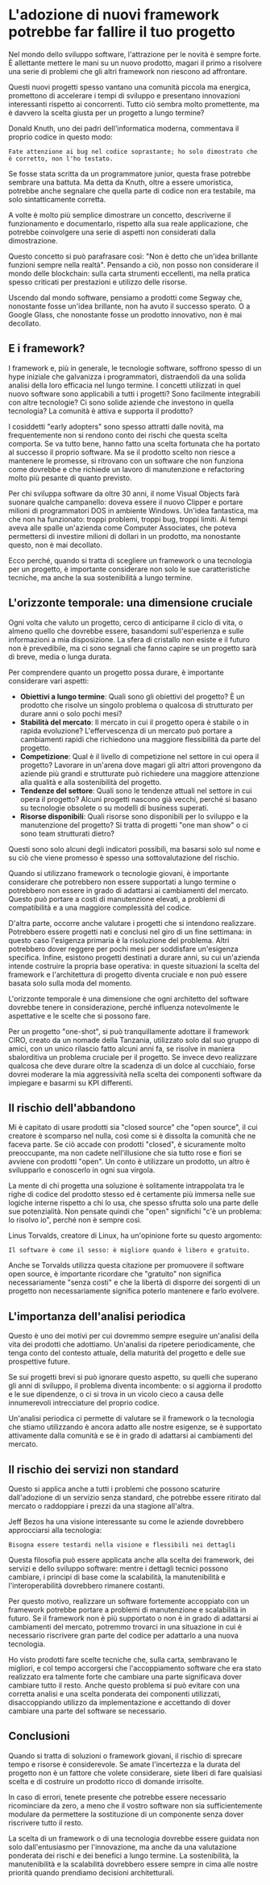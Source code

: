 # L'adozione di nuovi framework potrebbe far fallire il tuo progetto

Nel mondo dello sviluppo software, l'attrazione per le novità è sempre forte. È allettante mettere le mani su un nuovo prodotto, magari il primo a risolvere una serie di problemi che gli altri framework non riescono ad affrontare.

Questi nuovi progetti spesso vantano una comunità piccola ma energica, promettono di accelerare i tempi di sviluppo e presentano innovazioni interessanti rispetto ai concorrenti. Tutto ciò sembra molto promettente, ma è davvero la scelta giusta per un progetto a lungo termine?

Donald Knuth, uno dei padri dell'informatica moderna, commentava il proprio codice in questo modo:

```text
Fate attenzione ai bug nel codice soprastante; ho solo dimostrato che è corretto, non l'ho testato.
```

Se fosse stata scritta da un programmatore junior, questa frase potrebbe sembrare una battuta. Ma detta da Knuth, oltre a essere umoristica, potrebbe anche segnalare che quella parte di codice non era testabile, ma solo sintatticamente corretta.

A volte è molto più semplice dimostrare un concetto, descriverne il funzionamento e documentarlo, rispetto alla sua reale applicazione, che potrebbe coinvolgere una serie di aspetti non considerati dalla dimostrazione.

Questo concetto si può parafrasare così: "Non è detto che un'idea brillante funzioni sempre nella realtà". Pensando a ciò, non posso non considerare il mondo delle blockchain: sulla carta strumenti eccellenti, ma nella pratica spesso criticati per prestazioni e utilizzo delle risorse.

Uscendo dal mondo software, pensiamo a prodotti come Segway che, nonostante fosse un'idea brillante, non ha avuto il successo sperato. O a Google Glass, che nonostante fosse un prodotto innovativo, non è mai decollato.

## E i framework?

I framework e, più in generale, le tecnologie software, soffrono spesso di un hype iniziale che galvanizza i programmatori, distraendoli da una solida analisi della loro efficacia nel lungo termine. I concetti utilizzati in quel nuovo software sono applicabili a tutti i progetti? Sono facilmente integrabili con altre tecnologie? Ci sono solide aziende che investono in quella tecnologia? La comunità è attiva e supporta il prodotto?

I cosiddetti "early adopters" sono spesso attratti dalle novità, ma frequentemente non si rendono conto dei rischi che questa scelta comporta. Se va tutto bene, hanno fatto una scelta fortunata che ha portato al successo il proprio software. Ma se il prodotto scelto non riesce a mantenere le promesse, si ritrovano con un software che non funziona come dovrebbe e che richiede un lavoro di manutenzione e refactoring molto più pesante di quanto previsto.

Per chi sviluppa software da oltre 30 anni, il nome Visual Objects farà suonare qualche campanello: doveva essere il nuovo Clipper e portare milioni di programmatori DOS in ambiente Windows. Un'idea fantastica, ma che non ha funzionato: troppi problemi, troppi bug, troppi limiti. Ai tempi aveva alle spalle un'azienda come Computer Associates, che poteva permettersi di investire milioni di dollari in un prodotto, ma nonostante questo, non è mai decollato.

Ecco perché, quando si tratta di scegliere un framework o una tecnologia per un progetto, è importante considerare non solo le sue caratteristiche tecniche, ma anche la sua sostenibilità a lungo termine.

## L'orizzonte temporale: una dimensione cruciale

Ogni volta che valuto un progetto, cerco di anticiparne il ciclo di vita, o almeno quello che dovrebbe essere, basandomi sull'esperienza e sulle informazioni a mia disposizione. La sfera di cristallo non esiste e il futuro non è prevedibile, ma ci sono segnali che fanno capire se un progetto sarà di breve, media o lunga durata.

Per comprendere quanto un progetto possa durare, è importante considerare vari aspetti:

- **Obiettivi a lungo termine**: Quali sono gli obiettivi del progetto? È un prodotto che risolve un singolo problema o qualcosa di strutturato per durare anni o solo pochi mesi?
- **Stabilità del mercato**: Il mercato in cui il progetto opera è stabile o in rapida evoluzione? L'effervescenza di un mercato può portare a cambiamenti rapidi che richiedono una maggiore flessibilità da parte del progetto.
- **Competizione**: Qual è il livello di competizione nel settore in cui opera il progetto? Lavorare in un'arena dove magari gli altri attori provengono da aziende più grandi e strutturate può richiedere una maggiore attenzione alla qualità e alla sostenibilità del progetto.
- **Tendenze del settore**: Quali sono le tendenze attuali nel settore in cui opera il progetto? Alcuni progetti nascono già vecchi, perché si basano su tecnologie obsolete o su modelli di business superati.
- **Risorse disponibili**: Quali risorse sono disponibili per lo sviluppo e la manutenzione del progetto? Si tratta di progetti "one man show" o ci sono team strutturati dietro?

Questi sono solo alcuni degli indicatori possibili, ma basarsi solo sul nome e su ciò che viene promesso è spesso una sottovalutazione del rischio.

Quando si utilizzano framework o tecnologie giovani, è importante considerare che potrebbero non essere supportati a lungo termine o potrebbero non essere in grado di adattarsi ai cambiamenti del mercato. Questo può portare a costi di manutenzione elevati, a problemi di compatibilità e a una maggiore complessità del codice.

D'altra parte, occorre anche valutare i progetti che si intendono realizzare. Potrebbero essere progetti nati e conclusi nel giro di un fine settimana: in questo caso l'esigenza primaria è la risoluzione del problema. Altri potrebbero dover reggere per pochi mesi per soddisfare un'esigenza specifica. Infine, esistono progetti destinati a durare anni, su cui un'azienda intende costruire la propria base operativa: in queste situazioni la scelta del framework e l'architettura di progetto diventa cruciale e non può essere basata solo sulla moda del momento.

L'orizzonte temporale è una dimensione che ogni architetto del software dovrebbe tenere in considerazione, perché influenza notevolmente le aspettative e le scelte che si possono fare.

Per un progetto "one-shot", si può tranquillamente adottare il framework CIRO, creato da un nomade della Tanzania, utilizzato solo dal suo gruppo di amici, con un unico rilascio fatto alcuni anni fa, se risolve in maniera sbalorditiva un problema cruciale per il progetto. Se invece devo realizzare qualcosa che deve durare oltre la scadenza di un dolce al cucchiaio, forse dovrei moderare la mia aggressività nella scelta dei componenti software da impiegare e basarmi su KPI differenti.

## Il rischio dell'abbandono

Mi è capitato di usare prodotti sia "closed source" che "open source", il cui creatore è scomparso nel nulla, così come si è dissolta la comunità che ne faceva parte. Se ciò accade con prodotti "closed", è sicuramente molto preoccupante, ma non cadete nell'illusione che sia tutto rose e fiori se avviene con prodotti "open". Un conto è utilizzare un prodotto, un altro è svilupparlo e conoscerlo in ogni sua virgola.

La mente di chi progetta una soluzione è solitamente intrappolata tra le righe di codice del prodotto stesso ed è certamente più immersa nelle sue logiche interne rispetto a chi lo usa, che spesso sfrutta solo una parte delle sue potenzialità. Non pensate quindi che "open" significhi "c'è un problema: lo risolvo io", perché non è sempre così.

Linus Torvalds, creatore di Linux, ha un'opinione forte su questo argomento:

```text
Il software è come il sesso: è migliore quando è libero e gratuito.
```

Anche se Torvalds utilizza questa citazione per promuovere il software open source, è importante ricordare che "gratuito" non significa necessariamente "senza costi" e che la libertà di disporre dei sorgenti di un progetto non necessariamente significa poterlo mantenere e farlo evolvere.

## L'importanza dell'analisi periodica

Questo è uno dei motivi per cui dovremmo sempre eseguire un'analisi della vita dei prodotti che adottiamo. Un'analisi da ripetere periodicamente, che tenga conto del contesto attuale, della maturità del progetto e delle sue prospettive future.

Se sui progetti brevi si può ignorare questo aspetto, su quelli che superano gli anni di sviluppo, il problema diventa incombente: o si aggiorna il prodotto e le sue dipendenze, o ci si trova in un vicolo cieco a causa delle innumerevoli intrecciature del proprio codice.

Un'analisi periodica ci permette di valutare se il framework o la tecnologia che stiamo utilizzando è ancora adatto alle nostre esigenze, se è supportato attivamente dalla comunità e se è in grado di adattarsi ai cambiamenti del mercato.

## Il rischio dei servizi non standard

Questo si applica anche a tutti i problemi che possono scaturire dall'adozione di un servizio senza standard, che potrebbe essere ritirato dal mercato o raddoppiare i prezzi da una stagione all'altra.

Jeff Bezos ha una visione interessante su come le aziende dovrebbero approcciarsi alla tecnologia:

```text
Bisogna essere testardi nella visione e flessibili nei dettagli
```

Questa filosofia può essere applicata anche alla scelta dei framework, dei servizi e dello sviluppo software: mentre i dettagli tecnici possono cambiare, i principi di base come la scalabilità, la manutenibilità e l'interoperabilità dovrebbero rimanere costanti.

Per questo motivo, realizzare un software fortemente accoppiato con un framework potrebbe portare a problemi di manutenzione e scalabilità in futuro. Se il framework non è più supportato o non è in grado di adattarsi ai cambiamenti del mercato, potremmo trovarci in una situazione in cui è necessario riscrivere gran parte del codice per adattarlo a una nuova tecnologia.

Ho visto prodotti fare scelte tecniche che, sulla carta, sembravano le migliori, e col tempo accorgersi che l'accoppiamento software che era stato realizzato era talmente forte che cambiare una parte significava dover cambiare tutto il resto. Anche questo problema si può evitare con una corretta analisi e una scelta ponderata dei componenti utilizzati, disaccoppiando utilizzo da implementazione e accettando di dover cambiare una parte del software se necessario.

## Conclusioni

Quando si tratta di soluzioni o framework giovani, il rischio di sprecare tempo e risorse è considerevole. Se amate l'incertezza e la durata del progetto non è un fattore che volete considerare, siete liberi di fare qualsiasi scelta e di costruire un prodotto ricco di domande irrisolte.

In caso di errori, tenete presente che potrebbe essere necessario ricominciare da zero, a meno che il vostro software non sia sufficientemente modulare da permettere la sostituzione di un componente senza dover riscrivere tutto il resto.

La scelta di un framework o di una tecnologia dovrebbe essere guidata non solo dall'entusiasmo per l'innovazione, ma anche da una valutazione ponderata dei rischi e dei benefici a lungo termine. La sostenibilità, la manutenibilità e la scalabilità dovrebbero essere sempre in cima alle nostre priorità quando prendiamo decisioni architetturali.
